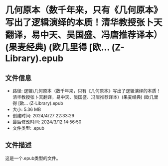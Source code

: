 ﻿# 几何原本（数千年来，只有《几何原本》写出了逻辑演绎的本质！清华教授张卜天翻译，易中天、吴国盛、冯唐推荐译本）(果麦经典) (欧几里得 [欧... (Z-Library).epub

## 文件信息
- 路径: 逻辑\几何原本（数千年来，只有《几何原本》写出了逻辑演绎的本质！清华教授张卜天翻译，易中天、吴国盛、冯唐推荐译本）(果麦经典) (欧几里得 [欧... (Z-Library).epub
- 大小: 5.36 MB
- 创建时间: 2024/4/27 22:33:29
- 最后修改时间: 2024/3/12 14:56:50
- 文件类型: .epub

## 文件描述
这是一个.epub类型的文件。


